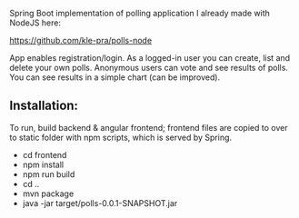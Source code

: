 Spring Boot implementation of polling application I already made with NodeJS here:

https://github.com/kle-pra/polls-node

App enables registration/login. As a logged-in user you can create, list and delete your own polls. Anonymous users can vote and see results of polls. You can see results in a simple chart (can be improved).


Installation:
---

To run, build backend & angular frontend; frontend files are copied to over to static folder with npm scripts, which is served by Spring.


- cd frontend
- npm install
- npm run build
- cd ..
- mvn package
- java -jar target/polls-0.0.1-SNAPSHOT.jar

